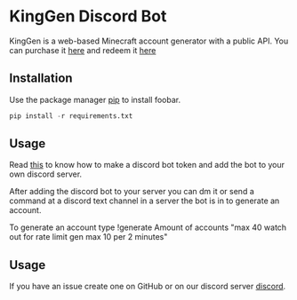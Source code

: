 
# KingGen Discord Bot

KingGen is a web-based Minecraft account generator with a public API.
You can purchase it [here](https://kingalts.info/) and redeem it [here](https://kinggen.info/)

## Installation

Use the package manager [pip](https://pip.pypa.io/en/stable/) to install foobar.

```python
pip install -r requirements.txt
```

## Usage


Read [this](https://github.com/reactiflux/discord-irc/wiki/Creating-a-discord-bot-&-getting-a-token#creating-a-bot) to know how to make a discord bot token and add the bot to your own discord server.

After adding the discord bot to your server you can dm it or send a command at a discord text channel in a server the bot is in to generate an account.

To generate an account type !generate Amount of accounts "max 40 watch out for rate limit gen max 10 per 2 minutes"



## Usage
If you have an issue create one on GitHub or on our discord server [discord](https://kinggen.info/discord/join/).


